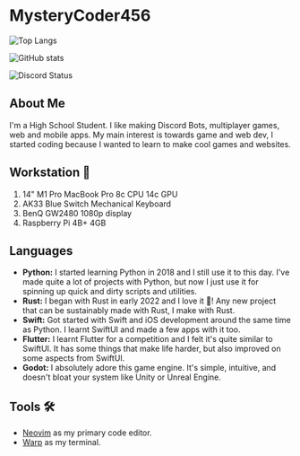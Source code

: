# MysteryCoder456

![Top Langs](https://github-readme-stats.vercel.app/api/top-langs/?username=MysteryCoder456&layout=compact&count_private=true&theme=github_dark&hide=tcl,cython,makefile,css,jupyter_notebook&langs_count=10)

![GitHub stats](https://github-readme-stats.vercel.app/api?username=MysteryCoder456&count_private=true&show_icons=true&theme=github_dark)

![Discord Status](https://discord.c99.nl/widget/theme-1/400857098121904149.png)

## About Me
I'm a High School Student. I like making Discord Bots, multiplayer games, web and mobile apps. My main interest is towards game and web dev,
I started coding because I wanted to learn to make cool games and websites.

## Workstation 💪
1. 14" M1 Pro MacBook Pro 8c CPU 14c GPU
2. AK33 Blue Switch Mechanical Keyboard
3. BenQ GW2480 1080p display
4. Raspberry Pi 4B+ 4GB

## Languages
- **Python:** I started learning Python in 2018 and I still use it to this day. I've made quite a lot of projects with Python, but now
I just use it for spinning up quick and dirty scripts and utilities.
- **Rust:** I began with Rust in early 2022 and I love it 🦀! Any new project that can be sustainably made with Rust, I make with Rust.
- **Swift:** Got started with Swift and iOS development around the same time as Python. I learnt SwiftUI and made a few apps with it too.
- **Flutter:** I learnt Flutter for a competition and I felt it's quite similar to SwiftUI. It has some things that make life harder, but also 
improved on some aspects from SwiftUI.
- **Godot:** I absolutely adore this game engine. It's simple, intuitive, and doesn't bloat your system like Unity or Unreal Engine.

## Tools 🛠️
- [Neovim](https://github.com/MysteryCoder456/nvim) as my primary code editor.
- [Warp](https://www.warp.dev/) as my terminal.
